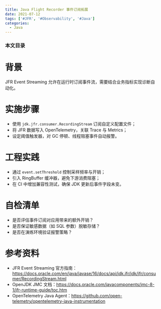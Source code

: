 ```yaml
---
title: Java Flight Recorder 事件订阅拓展
date: 2021-07-12
tags: ['#JFR', '#Observability', '#Java']
categories:
  - Java
---
```


### 本文目录
<!-- toc -->

# 背景
JFR Event Streaming 允许在运行时订阅事件流，需要结合业务指标实现诊断自动化。

# 实施步骤
- 使用 `jdk.jfr.consumer.RecordingStream` 订阅自定义配置文件；
- 将 JFR 数据写入 OpenTelemetry，关联 Trace 与 Metrics；
- 设定阈值触发器，对 GC 停顿、线程阻塞事件自动报警。

# 工程实践
- 通过 `event.setThreshold` 控制采样频率与开销；
- 引入 RingBuffer 缓冲器，避免下游消费阻塞；
- 在 CI 中增加兼容性测试，确保 JDK 更新后事件字段未变。

# 自检清单
- 是否评估事件订阅对应用带来的额外开销？
- 是否保证敏感数据（如 SQL 参数）脱敏存储？
- 是否在演练环境验证报警策略？

# 参考资料
- JFR Event Streaming 官方指南：https://docs.oracle.com/en/java/javase/16/docs/api/jdk.jfr/jdk/jfr/consumer/RecordingStream.html
- OpenJDK JMC 文档：https://docs.oracle.com/javacomponents/jmc-8-1/jfr-runtime-guide/toc.htm
- OpenTelemetry Java Agent：https://github.com/open-telemetry/opentelemetry-java-instrumentation
